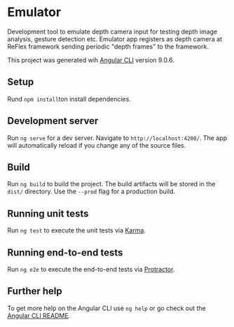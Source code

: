 # Emulator

Development tool to emulate depth camera input for testing depth image analysis, gesture detection etc.
Emulator app registers as depth camera at ReFlex framework sending periodic "depth frames" to the framework. 

This project was generated wih [Angular CLI](https://github.com/angular/angula-cli) version 9.0.6.

## Setup

Rund `npm install`ton install dependencies.

## Development server

Run `ng serve` for a dev server. Navigate to `http://localhost:4200/`. The app will automatically reload if you change any of the source files.

## Build

Run `ng build` to build the project. The build artifacts will be stored in the `dist/` directory. Use the `--prod` flag for a production build.

## Running unit tests

Run `ng test` to execute the unit tests via [Karma](https://karma-runner.github.io).

## Running end-to-end tests

Run `ng e2e` to execute the end-to-end tests via [Protractor](http://www.protractortest.org/).

## Further help

To get more help on the Angular CLI use `ng help` or go check out the [Angular CLI README](https://github.com/angular/angular-cli/blob/master/README.md).

